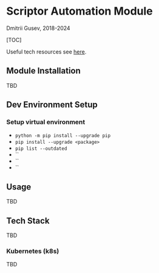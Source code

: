 # Scriptor Automation Module

Dmitrii Gusev, 2018-2024

[TOC]

Useful tech resources see [here](./../techlinks.md).

## Module Installation

TBD

## Dev Environment Setup

### Setup virtual environment

- `python -m pip install --upgrade pip`
- `pip install --upgrade <package>`
- `pip list --outdated`
- ``
- ``
- ``

## Usage

TBD

## Tech Stack

TBD

### Kubernetes (k8s)

TBD
